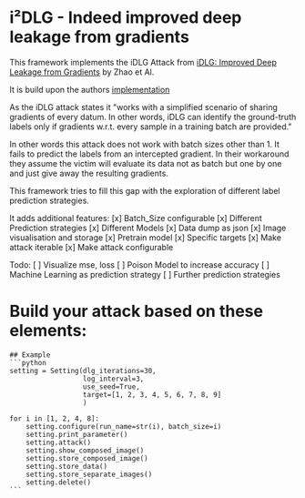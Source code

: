 # i²DLG - Indeed improved deep leakage from gradients

This framework implements the iDLG Attack from
[iDLG: Improved Deep Leakage from Gradients](https://arxiv.org/pdf/2001.02610.pdf) by Zhao et Al.

It is build upon the authors [implementation](https://github.com/PatrickZH/Improved-Deep-Leakage-from-Gradients)

As the iDLG attack states it "works with a simplified scenario of sharing gradients of every datum. In other words, iDLG can identify the ground-truth labels only if gradients w.r.t. every sample in a training batch are provided."

In other words this attack does not work with batch sizes other than 1. It fails to predict the labels from an intercepted gradient.
In their workaround they assume the victim will evaluate its data not as batch but one by one and just give away the resulting gradients.

This framework tries to fill this gap with the exploration of different label prediction strategies.


It adds additional features:
    [x] Batch_Size configurable
    [x] Different Prediction strategies
    [x] Different Models
    [x] Data dump as json
    [x] Image visualisation and storage
    [x] Pretrain model
    [x] Specific targets
    [x] Make attack iterable
    [x] Make attack configurable

Todo:
    [ ] Visualize mse, loss
    [ ] Poison Model to increase accuracy
    [ ] Machine Learning as prediction strategy
    [ ] Further prediction strategies


# Build your attack based on these elements:

    ## Example
    ```python
    setting = Setting(dlg_iterations=30,
                      log_interval=3,
                      use_seed=True,
                      target=[1, 2, 3, 4, 5, 6, 7, 8, 9]
                      )

    for i in [1, 2, 4, 8]:
        setting.configure(run_name=str(i), batch_size=i)
        setting.print_parameter()
        setting.attack()
        setting.show_composed_image()
        setting.store_composed_image()
        setting.store_data()
        setting.store_separate_images()
        setting.delete()
    ```


